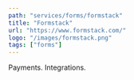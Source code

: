 ```yaml
---
path: "services/forms/formstack"
title: "Formstack"
url: "https://www.formstack.com/"
logo: "/images/formstack.png"
tags: ["forms"]
---
```


Payments. Integrations.
